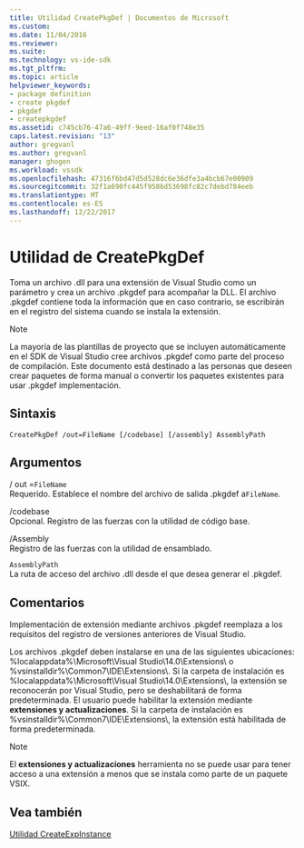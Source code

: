 ```yaml
---
title: Utilidad CreatePkgDef | Documentos de Microsoft
ms.custom: 
ms.date: 11/04/2016
ms.reviewer: 
ms.suite: 
ms.technology: vs-ide-sdk
ms.tgt_pltfrm: 
ms.topic: article
helpviewer_keywords:
- package definition
- create pkgdef
- pkgdef
- createpkgdef
ms.assetid: c745cb76-47a6-49ff-9eed-16af0f748e35
caps.latest.revision: "13"
author: gregvanl
ms.author: gregvanl
manager: ghogen
ms.workload: vssdk
ms.openlocfilehash: 47316f6bd47d5d528dc6e36dfe3a4bcb67e00909
ms.sourcegitcommit: 32f1a690fc445f9586d53698fc82c7debd784eeb
ms.translationtype: MT
ms.contentlocale: es-ES
ms.lasthandoff: 12/22/2017
---
```

# <a name="createpkgdef-utility"></a>Utilidad de CreatePkgDef
Toma un archivo .dll para una extensión de Visual Studio como un parámetro y crea un archivo .pkgdef para acompañar la DLL. El archivo .pkgdef contiene toda la información que en caso contrario, se escribirán en el registro del sistema cuando se instala la extensión.  
  
> [!NOTE]
>  La mayoría de las plantillas de proyecto que se incluyen automáticamente en el SDK de Visual Studio cree archivos .pkgdef como parte del proceso de compilación. Este documento está destinado a las personas que deseen crear paquetes de forma manual o convertir los paquetes existentes para usar .pkgdef implementación.  
  
## <a name="syntax"></a>Sintaxis  
  
```  
CreatePkgDef /out=FileName [/codebase] [/assembly] AssemblyPath  
```  
  
## <a name="arguments"></a>Argumentos  
 / out =`FileName`  
 Requerido. Establece el nombre del archivo de salida .pkgdef a`FileName`.  
  
 /codebase  
 Opcional. Registro de las fuerzas con la utilidad de código base.  
  
 /Assembly  
 Registro de las fuerzas con la utilidad de ensamblado.  
  
 `AssemblyPath`  
 La ruta de acceso del archivo .dll desde el que desea generar el .pkgdef.  
  
## <a name="remarks"></a>Comentarios  
 Implementación de extensión mediante archivos .pkgdef reemplaza a los requisitos del registro de versiones anteriores de Visual Studio.  
  
 Los archivos .pkgdef deben instalarse en una de las siguientes ubicaciones: %localappdata%\Microsoft\Visual Studio\14.0\Extensions\ o %vsinstalldir%\Common7\IDE\Extensions\\. Si la carpeta de instalación es %localappdata%\Microsoft\Visual Studio\14.0\Extensions\\, la extensión se reconocerán por Visual Studio, pero se deshabilitará de forma predeterminada. El usuario puede habilitar la extensión mediante **extensiones y actualizaciones**. Si la carpeta de instalación es %vsinstalldir%\Common7\IDE\Extensions\\, la extensión está habilitada de forma predeterminada.  
  
> [!NOTE]
>  El **extensiones y actualizaciones** herramienta no se puede usar para tener acceso a una extensión a menos que se instala como parte de un paquete VSIX.  
  
## <a name="see-also"></a>Vea también  
 [Utilidad CreateExpInstance](../../extensibility/internals/createexpinstance-utility.md)